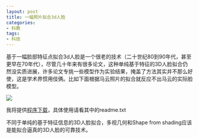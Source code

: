 ```yaml
---
layout: post
title: 一幅照片拟合3d人脸
categories:
- 科教
tags:
- 科技
---
```


基于一幅脸部特征点拟合3d人脸是一个很老的技术（二十世纪80到90年代，甚至更早在70年代），尽管几十年来有很多论文，这种单纯基于特征的3D人脸拟合仍然没实质进展，许多论文专挑一些模型作为实验结果，掩盖了方法其实并不那么好使，这是学术界惯用伎俩。比如下面根据马云照片的拟合就反应不出马云的实际脸模型。

![](https://github.com/hwdong/hwdong.github.io/blob/master/images/mayun.jpg?raw=true)

我将提供[程序下载]()，具体使用请看其中的readme.txt

<!--more-->
不同于单纯的基于特征信息的3D人脸拟合，多视几何和Shape from shading应该是能拟合逼真的3D人脸的可靠技术。